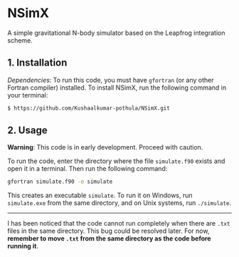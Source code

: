 # NSimX
A simple gravitational N-body simulator based on the Leapfrog integration scheme.

## 1. Installation
*Dependencies*: To run this code, you must have ```gfortran``` (or any other Fortran compiler) installed.
To install NSimX, run the following command in your terminal:
```bash
$ https://github.com/Kushaalkumar-pothula/NSimX.git
```

## 2. Usage
**Warning**: This code is in early development. Proceed with caution.

To run the code, enter the directory where the file ```simulate.f90``` exists and open it in a terminal. Then run the following command:
```bash
gfortran simulate.f90 -o simulate
```
This creates an executable ```simulate```. To run it on Windows, run ```simulate.exe``` from the same directory, and on Unix systems, run ```./simulate```.

---
I has been noticed that the code cannot run completely when there are ```.txt``` files in the same directory. This bug could be resolved later. For now, **remember to move  ```.txt``` from the same directory as the code before running it**.

